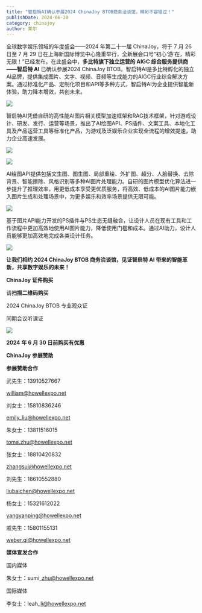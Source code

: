 ```yaml
---
title: "智启特AI确认参展2024 ChinaJoy BTOB商务洽谈馆，精彩不容错过！"
publishDate: 2024-06-20
category: chinajoy
author: 莱尔
---
```


全球数字娱乐领域的年度盛会——2024 年第二十一届 ChinaJoy，将于 7 月 26 日至 7 月 29 日在上海新国际博览中心隆重举行，全新展会口号“初心‘游’在，精彩无限！”已经发布。在此盛会中，**多比特旗下独立运营的 AIGC 综合服务提供商——智启特 AI** 已确认参展2024 ChinaJoy BTOB。智启特AI是多比特孵化的独立AI品牌，提供集成图片、文字、视频、音频等生成能力的AIGC行业综合解决方案。通过标准化产品、定制化项目和API等多种方式，智启特AI为企业提供智能新体验，助力降本增效，共创未来。

![](https://ec-net-1251389766.cos.ap-shanghai.myqcloud.com/wp-content/uploads/2024/06/20240620112314193-1024x724.png)

智启特AI凭借自研的高性能AI图片相关模型加速框架和RAG技术框架，针对游戏设计、研发、发行、运营等场景，推出了AI绘图API、PS插件、文案工具、本地化工具及产品运营工具等标准化产品，为游戏及泛娱乐企业实现全流程的增效提速，助力企业高速发展。

![](https://ec-net-1251389766.cos.ap-shanghai.myqcloud.com/wp-content/uploads/2024/06/20240620112257640.png)

![](https://ec-net-1251389766.cos.ap-shanghai.myqcloud.com/wp-content/uploads/2024/06/20240620112259581.png)

AI绘图API提供包括文生图、图生图、局部重绘、外扩图、超分、人脸替换、去除背景、智能擦除、风格识别等多种AI图片处理能力。自研的图片模型优化算法进一步提升了推理效率，用更低成本享受更优质服务，将高效、低成本的AI图片能力嵌入图片生成和处理场景中，为更多娱乐和效率场景提供无限可能。

![](https://ec-net-1251389766.cos.ap-shanghai.myqcloud.com/wp-content/uploads/2024/06/20240620112623602.png)

基于图片API能力开发的PS插件与PS生态无缝融合，让设计人员在现有工具和工作流程中更加高效地使用AI图片能力，降低使用门槛和成本。通过AI助力，设计人员能够更加高效地完成各类设计任务。

![](https://ec-net-1251389766.cos.ap-shanghai.myqcloud.com/wp-content/uploads/2024/06/20240620112423504.png)

**让我们相约 2024 ChinaJoy BTOB 商务洽谈馆，见证智启特 AI 带来的智能革新，共享数字娱乐的未来！**

**ChinaJoy** **证件购买**

  
请**扫描二维码购买**

2024 ChinaJoy BTOB 专业观众证

同期会议听课证

![](https://ec-net-1251389766.cos.ap-shanghai.myqcloud.com/wp-content/uploads/2024/06/20240620112413350.png)

**2024** **年 6 月 30 日前购买有优惠**

**ChinaJoy** **参展赞助**

**参展赞助合作**

武先生：13910527667

[william@howellexpo.net](mailto:william@howellexpo.net)

刘女士：15810836246

[emily\_liu@howellexpo.net](mailto:emily_liu@howellexpo.net)

朱女士：13811516015

[toma.zhu@howellexpo.net](mailto:toma.zhu@howellexpo.net)

张女士：18810420832

[zhangsui@howellexpo.net](mailto:zhangsui@howellexpo.net)

刘先生：18610552880

[liubaichen@howellexpo.net](mailto:liubaichen@howellexpo.net)

杨女士：15321612022

[yangyanping@howellexpo.net](mailto:yangyanping@howellexpo.net)

戚先生：15801155131

[weber.qi@howellexpo.net](mailto:weber.qi@howellexpo.net)

  
**媒体宣发合作**

国内媒体

朱女士：sumi\_zhu@howellexpo.net

国际媒体

李女士：leah\_li@howellexpo.net

